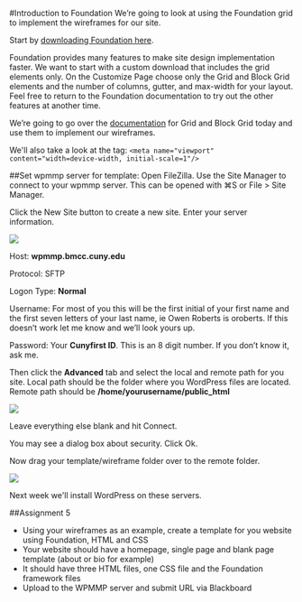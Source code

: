 #Introduction to Foundation
We’re going to look at using the Foundation grid to implement the wireframes for our site.

Start by [downloading Foundation here](http://foundation.zurb.com/sites/download.html/).

Foundation provides many features to make site design implementation faster.  We want to start with a custom download that includes the grid elements only.  On the Customize Page choose only the Grid and Block Grid elements and the number of columns, gutter, and max-width for your layout.  Feel free to return to the Foundation documentation to try out the other features at another time.

We’re going to go over the [documentation](http://foundation.zurb.com/sites/docs/grid.html) for Grid and Block Grid today and use them to implement our wireframes.

We'll also take a look at the tag: `<meta name="viewport" content="width=device-width, initial-scale=1"/>`


##Set wpmmp server for template:
Open FileZilla.  Use the Site Manager to connect to your wpmmp server.  This can be opened with ⌘S or File > Site Manager.

Click the New Site button to create a new site.  Enter your server information.

<img src="https://raw.github.com/owenroberts/mmp350/master/week5/filezilla.jpg" />


Host: **wpmmp.bmcc.cuny.edu**

Protocol: SFTP

Logon Type: **Normal**

Username: For most of you this will be the first initial of your first name and the first seven letters of your last name, ie Owen Roberts is oroberts.  If this doesn’t work let me know and we’ll look yours up.

Password: Your **Cunyfirst ID**.  This is an 8 digit number.  If you don’t know it, ask me.

Then click the **Advanced** tab and select the local and remote path for you site.  Local path should be the folder where you WordPress files are located.  Remote path should be **/home/yourusername/public_html**

<img src="https://raw.github.com/owenroberts/mmp350/master/week5/advanced.jpg" />

Leave everything else blank and hit Connect.

You may see a dialog box about security.  Click Ok.

Now drag your template/wireframe folder over to the remote folder.

<img src="https://raw.github.com/owenroberts/mmp350/master/week5/drag.jpg" />

Next week we'll install WordPress on these servers.

##Assignment 5
- Using your wireframes as an example, create a template for you website using Foundation, HTML and CSS
- Your website should have a homepage, single page and blank page template (about or bio for example)
- It should have three HTML files, one CSS file and the Foundation framework files
- Upload to the WPMMP server and submit URL via Blackboard
